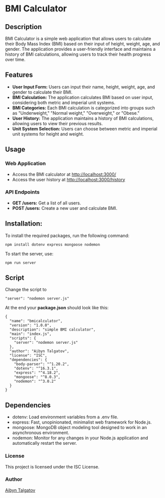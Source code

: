 # BMI Calculator

## Description

BMI Calculator is a simple web application that allows users to calculate their Body Mass Index (BMI) based on their input of height, weight, age, and gender. The application provides a user-friendly interface and maintains a history of BMI calculations, allowing users to track their health progress over time.

## Features

- **User Input Form:** Users can input their name, height, weight, age, and gender to calculate their BMI.
- **BMI Calculation:** The application calculates BMI based on user input, considering both metric and imperial unit systems.
- **BMI Categories:** Each BMI calculation is categorized into groups such as "Underweight," "Normal weight," "Overweight," or "Obese."
- **User History:** The application maintains a history of BMI calculations, allowing users to view their previous results.
- **Unit System Selection:** Users can choose between metric and imperial unit systems for height and weight.

## Usage

### Web Application

- Access the BMI calculator at [http://localhost:3000/](http://localhost:your_port/)
- Access the user history at [http://localhost:3000/history](http://localhost:your_port/history)

### API Endpoints

- **GET /users:** Get a list of all users.
- **POST /users:** Create a new user and calculate BMI.

## Installation:
To install the required packages, run the following command:
```
npm install dotenv express mongoose nodemon
```
To start the server, use:
```
npm run server
```

## Script
Change the script to 
```
"server": "nodemon server.js"
```
At the end your **package.json** should look like this:
```
{
  "name": "bmicalculator",
  "version": "1.0.0",
  "description": "simple BMI calculator",
  "main": "index.js",
  "scripts": {
    "server": "nodemon server.js"
  },
  "author": "Aibyn Talgatov",
  "license": "ISC",
  "dependencies": {
    "body-parser": "^1.20.2",
    "dotenv": "^16.3.1",
    "express": "^4.18.2",
    "mongoose": "^8.0.3",
    "nodemon": "^3.0.2"
  }
}
```

## Dependencies
* dotenv: Load environment variables from a .env file.
* express: Fast, unopinionated, minimalist web framework for Node.js.
* mongoose: MongoDB object modeling tool designed to work in an asynchronous environment.
* nodemon: Monitor for any changes in your Node.js application and automatically restart the server.
### License
This project is licensed under the ISC License.

### Author
[Aibyn Talgatov](https://t.me/a1byn)


